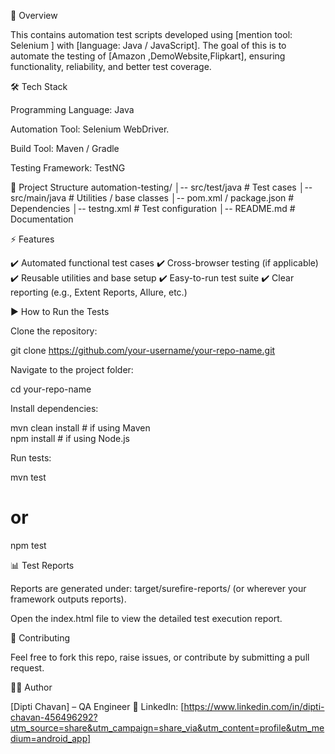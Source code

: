📌 Overview

This contains automation test scripts developed using [mention tool: Selenium ] with [language: Java / JavaScript].
The goal of this is to automate the testing of [Amazon ,DemoWebsite,Flipkart], ensuring functionality, reliability, and better test coverage.

🛠️ Tech Stack

Programming Language: Java

Automation Tool: Selenium WebDriver.

Build Tool: Maven / Gradle 

Testing Framework: TestNG 


📂 Project Structure
automation-testing/
│-- src/test/java        # Test cases
│-- src/main/java        # Utilities / base classes
│-- pom.xml / package.json  # Dependencies
│-- testng.xml           # Test configuration
│-- README.md            # Documentation

⚡ Features

✔️ Automated functional test cases
✔️ Cross-browser testing (if applicable)
✔️ Reusable utilities and base setup
✔️ Easy-to-run test suite
✔️ Clear reporting (e.g., Extent Reports, Allure, etc.)

▶️ How to Run the Tests

Clone the repository:

git clone https://github.com/your-username/your-repo-name.git


Navigate to the project folder:

cd your-repo-name


Install dependencies:

mvn clean install   # if using Maven  
npm install         # if using Node.js  


Run tests:

mvn test  
# or  
npm test  

📊 Test Reports

Reports are generated under: target/surefire-reports/ (or wherever your framework outputs reports).

Open the index.html file to view the detailed test execution report.

🤝 Contributing

Feel free to fork this repo, raise issues, or contribute by submitting a pull request.

👩‍💻 Author

[Dipti Chavan] – QA Engineer
🔗 LinkedIn: [https://www.linkedin.com/in/dipti-chavan-456496292?utm_source=share&utm_campaign=share_via&utm_content=profile&utm_medium=android_app]
